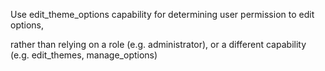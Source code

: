 Use edit_theme_options capability for determining user permission to edit options,

rather than relying on a role (e.g. administrator), or a different capability (e.g. edit_themes, manage_options)
